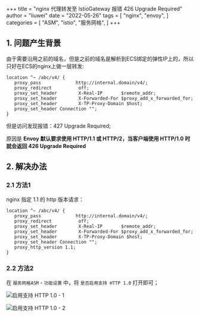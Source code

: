 +++
title = "nginx 代理转发至 IstioGateway 报错 426 Upgrade Required"
author = "liuwei"
date = "2022-05-26"
tags = [
    "nginx",
    "envoy",
]
categories = [
    "ASM",
    "istio",
    "服务网格",
]
+++

## 1. 问题产生背景

由于需要沿用之前的域名，但是之前的域名是解析到ECS绑定的弹性IP上的，所以只好在ECS的nginx上做一层转发:

```nginx
location ^~ /abc/v4/ {
   proxy_pass             http://internal.domain/v4/;
   proxy_redirect          off;
   proxy_set_header        X-Real-IP       $remote_addr;
   proxy_set_header        X-Forwarded-For $proxy_add_x_forwarded_for;
   proxy_set_header        X-TP-Proxy-Domain $host;
   proxy_set_header Connection "";
}
```

但是访问发现报错：427 Upgrade Required;

原因是 **Envoy 默认要求使用 HTTP/1.1 或 HTTP/2，当客户端使用 HTTP/1.0 时就会返回 426 Upgrade Required**

## 2. 解决办法

### 2.1 方法1

nginx 指定 1.1 的 http 版本请求：

```nginx
location ^~ /abc/v4/ {
   proxy_pass             http://internal.domain/v4/;
   proxy_redirect          off;
   proxy_set_header        X-Real-IP       $remote_addr;
   proxy_set_header        X-Forwarded-For $proxy_add_x_forwarded_for;
   proxy_set_header        X-TP-Proxy-Domain $host;
   proxy_set_header Connection "";
   proxy_http_version 1.1;
}
```

### 2.2 方法2

在 `服务网格ASM` - `功能设置` 中，将 `是否启用支持 HTTP 1.0` 打开即可；

![启用支持 HTTP 1.0 - 1](https://static.liuwei.co/202210/1665741682.png)

![启用支持 HTTP 1.0 - 2](https://static.liuwei.co/202210/1665741763.png)



